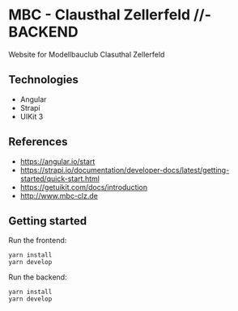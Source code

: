 
# MBC - Clausthal Zellerfeld //- BACKEND
Website for Modellbauclub Clasuthal Zellerfeld
## Technologies
+ Angular
+ Strapi
+ UIKit 3
## References
+ https://angular.io/start
+ https://strapi.io/documentation/developer-docs/latest/getting-started/quick-start.html
+ https://getuikit.com/docs/introduction
+ http://www.mbc-clz.de
## Getting started
Run the  frontend: 

    yarn install
	yarn develop
Run the  backend: 

    yarn install
	yarn develop
